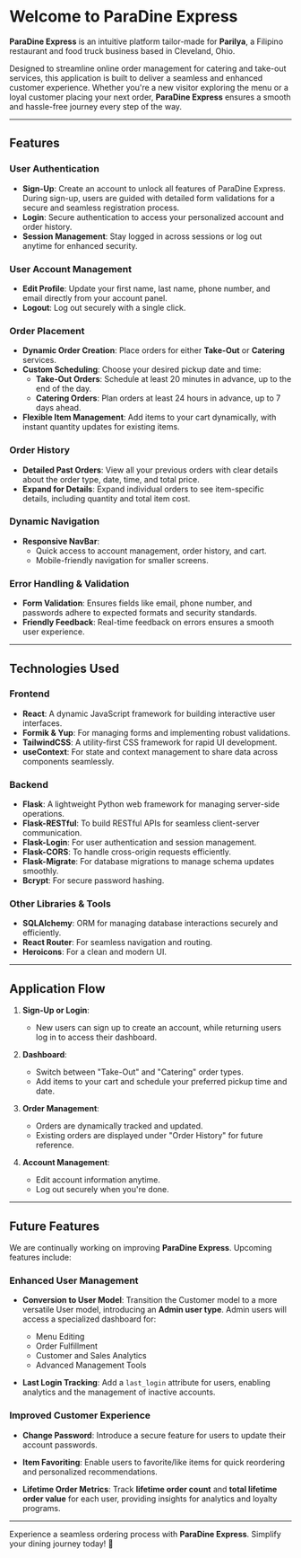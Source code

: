 # Welcome to ParaDine Express

**ParaDine Express** is an intuitive platform tailor-made for **Parilya**, a Filipino restaurant and food truck business based in Cleveland, Ohio. 

Designed to streamline online order management for catering and take-out services, this application is built to deliver a seamless and enhanced customer experience. Whether you're a new visitor exploring the menu or a loyal customer placing your next order, **ParaDine Express** ensures a smooth and hassle-free journey every step of the way.

---

## Features

### User Authentication
- **Sign-Up**: Create an account to unlock all features of ParaDine Express. During sign-up, users are guided with detailed form validations for a secure and seamless registration process.
- **Login**: Secure authentication to access your personalized account and order history.
- **Session Management**: Stay logged in across sessions or log out anytime for enhanced security.

### User Account Management
- **Edit Profile**: Update your first name, last name, phone number, and email directly from your account panel.
- **Logout**: Log out securely with a single click.

### Order Placement
- **Dynamic Order Creation**: Place orders for either **Take-Out** or **Catering** services.
- **Custom Scheduling**: Choose your desired pickup date and time:
  - **Take-Out Orders**: Schedule at least 20 minutes in advance, up to the end of the day.
  - **Catering Orders**: Plan orders at least 24 hours in advance, up to 7 days ahead.
- **Flexible Item Management**: Add items to your cart dynamically, with instant quantity updates for existing items.

### Order History
- **Detailed Past Orders**: View all your previous orders with clear details about the order type, date, time, and total price.
- **Expand for Details**: Expand individual orders to see item-specific details, including quantity and total item cost.

### Dynamic Navigation
- **Responsive NavBar**:
  - Quick access to account management, order history, and cart.
  - Mobile-friendly navigation for smaller screens.

### Error Handling & Validation
- **Form Validation**: Ensures fields like email, phone number, and passwords adhere to expected formats and security standards.
- **Friendly Feedback**: Real-time feedback on errors ensures a smooth user experience.

---

## Technologies Used

### Frontend
- **React**: A dynamic JavaScript framework for building interactive user interfaces.
- **Formik & Yup**: For managing forms and implementing robust validations.
- **TailwindCSS**: A utility-first CSS framework for rapid UI development.
- **useContext**: For state and context management to share data across components seamlessly.

### Backend
- **Flask**: A lightweight Python web framework for managing server-side operations.
- **Flask-RESTful**: To build RESTful APIs for seamless client-server communication.
- **Flask-Login**: For user authentication and session management.
- **Flask-CORS**: To handle cross-origin requests efficiently.
- **Flask-Migrate**: For database migrations to manage schema updates smoothly.
- **Bcrypt**: For secure password hashing.

### Other Libraries & Tools
- **SQLAlchemy**: ORM for managing database interactions securely and efficiently.
- **React Router**: For seamless navigation and routing.
- **Heroicons**: For a clean and modern UI.

---

## Application Flow

1. **Sign-Up or Login**:
   - New users can sign up to create an account, while returning users log in to access their dashboard.

2. **Dashboard**:
   - Switch between "Take-Out" and "Catering" order types.
   - Add items to your cart and schedule your preferred pickup time and date.

3. **Order Management**:
   - Orders are dynamically tracked and updated.
   - Existing orders are displayed under "Order History" for future reference.

4. **Account Management**:
   - Edit account information anytime.
   - Log out securely when you're done.

---

## Future Features

We are continually working on improving **ParaDine Express**. Upcoming features include:

### Enhanced User Management
- **Conversion to User Model**: Transition the Customer model to a more versatile User model, introducing an **Admin user type**. Admin users will access a specialized dashboard for:
  - Menu Editing
  - Order Fulfillment
  - Customer and Sales Analytics
  - Advanced Management Tools

- **Last Login Tracking**: Add a `last_login` attribute for users, enabling analytics and the management of inactive accounts.

### Improved Customer Experience
- **Change Password**: Introduce a secure feature for users to update their account passwords.

- **Item Favoriting**: Enable users to favorite/like items for quick reordering and personalized recommendations.

- **Lifetime Order Metrics**: Track **lifetime order count** and **total lifetime order value** for each user, providing insights for analytics and loyalty programs.

---

Experience a seamless ordering process with **ParaDine Express**. Simplify your dining journey today! 🌟